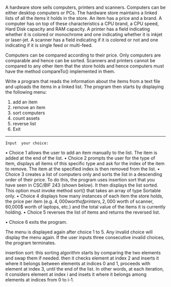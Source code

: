 A hardware store sells computers, printers and scanners. Computers can be either desktop computers or PCs. The hardware store maintains a linked lists of all the items it holds in the store. An item has a price and a brand. A computer has on top of these characteristics a CPU brand, a CPU speed, Hard Disk capacity and RAM capacity. A printer has a field indicating whether it is colored or monochrome and one indicating whether it is inkjet or laser-jet. A scanner has a field indicating if it is colored or not and one indicating if it is single feed or multi-feed. 

Computers can be compared according to their price. Only computers are comparable and hence can be sorted.  Scanners and printers cannot be compared to any other item that the store holds and hence computers must have the method compareTo() implemented in them. 

Write a program that reads the information about the items from a text file and uploads the items in a linked list. The program then starts by displaying the following menu:
1.	add an item 
2.	remove an item
3.	sort computers
4.	count assets
5.	reverse list
6.	Exit
--------------------
	Input  your choice:


•	Choice 1 allows the user to add an item manually to the list. The item is added at the end of the list.
•	Choice 2 prompts the user for the type of item, displays all items of this specific type and ask for the index of the item to remove. The item at the specified index is then removed from the list. 
•	Choice 3 creates a list of  computers only and sorts the list in a descending order of their price. To do this,  the program uses insertion sort that you have seen in CSC/BIF 243 (shown below). It then displays the list sorted. This option must invoke method sort() that takes an array of type Sortable only. 
•	Choice 4 displays how many instances of each item the store holds, the price per item (e.g. $4,000 worth of printers, 2,000$ worth of scanner, 60,000$ worth of laptops, etc.) and the total value of the items it is currently holding.
•	Choice 5 reverses the list of items and returns the reversed list.

•	Choice 6 exits the program. 

The menu is displayed again after choice 1 to 5.  Any invalid choice will display the menu again. If the user inputs three consecutive invalid choices, the program terminates. 

 
insertion sort: this sorting algorithm starts by comparing the two elements and swap them if needed. then it checks element at index 2 and inserts it where it belongs between elements at indices 0 and 1, proceeds with element at index 3, until the end of the list. In other words, at each iteration, it considers element at index i and insets it where it belongs among elements at indices from 0 to i-1. 
